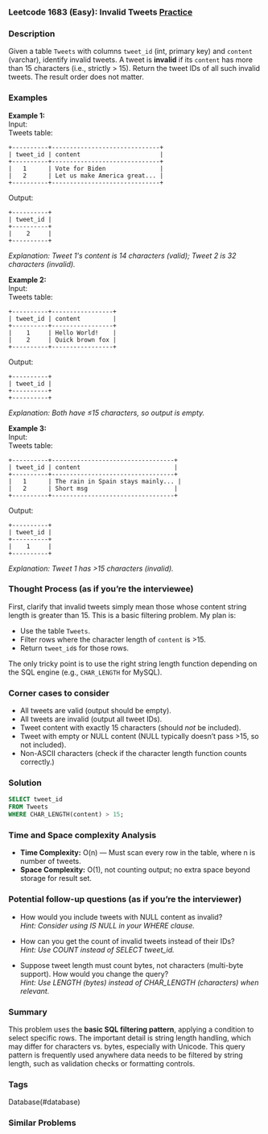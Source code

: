### Leetcode 1683 (Easy): Invalid Tweets [Practice](https://leetcode.com/problems/invalid-tweets)

### Description  
Given a table `Tweets` with columns `tweet_id` (int, primary key) and `content` (varchar), identify invalid tweets. A tweet is **invalid** if its `content` has more than 15 characters (i.e., strictly > 15). Return the tweet IDs of all such invalid tweets. The result order does not matter.

### Examples  
**Example 1:**  
Input:  
Tweets table:
```
+----------+------------------------------+
| tweet_id | content                      |
+----------+------------------------------+
|   1      | Vote for Biden               |
|   2      | Let us make America great... |
+----------+------------------------------+
```
Output:  
```
+----------+
| tweet_id |
+----------+
|    2     |
+----------+
```
*Explanation: Tweet 1's content is 14 characters (valid); Tweet 2 is 32 characters (invalid).*  

**Example 2:**  
Input:  
Tweets table:
```
+----------+-----------------+
| tweet_id | content         |
+----------+-----------------+
|    1     | Hello World!    |
|    2     | Quick brown fox |
+----------+-----------------+
```
Output:  
```
+----------+
| tweet_id |
+----------+
+----------+
```
*Explanation: Both have ≤15 characters, so output is empty.*  

**Example 3:**  
Input:  
Tweets table:
```
+----------+----------------------------------+
| tweet_id | content                          |
+----------+----------------------------------+
|   1      | The rain in Spain stays mainly... |
|   2      | Short msg                        |
+----------+----------------------------------+
```
Output:  
```
+----------+
| tweet_id |
+----------+
|    1     |
+----------+
```
*Explanation: Tweet 1 has >15 characters (invalid).*

### Thought Process (as if you’re the interviewee)  
First, clarify that invalid tweets simply mean those whose content string length is greater than 15. This is a basic filtering problem. My plan is:
- Use the table `Tweets`.
- Filter rows where the character length of `content` is >15.
- Return `tweet_id`s for those rows.

The only tricky point is to use the right string length function depending on the SQL engine (e.g., `CHAR_LENGTH` for MySQL).

### Corner cases to consider  
- All tweets are valid (output should be empty).
- All tweets are invalid (output all tweet IDs).
- Tweet content with exactly 15 characters (should *not* be included).
- Tweet with empty or NULL content (NULL typically doesn’t pass >15, so not included).
- Non-ASCII characters (check if the character length function counts correctly.)

### Solution

```sql
SELECT tweet_id
FROM Tweets
WHERE CHAR_LENGTH(content) > 15;
```

### Time and Space complexity Analysis  
- **Time Complexity:** O(n) — Must scan every row in the table, where n is number of tweets.
- **Space Complexity:** O(1), not counting output; no extra space beyond storage for result set.

### Potential follow-up questions (as if you’re the interviewer)  
- How would you include tweets with NULL content as invalid?  
  *Hint: Consider using IS NULL in your WHERE clause.*

- How can you get the count of invalid tweets instead of their IDs?  
  *Hint: Use COUNT instead of SELECT tweet_id.*

- Suppose tweet length must count bytes, not characters (multi-byte support). How would you change the query?  
  *Hint: Use LENGTH (bytes) instead of CHAR_LENGTH (characters) when relevant.*

### Summary
This problem uses the **basic SQL filtering pattern**, applying a condition to select specific rows. The important detail is string length handling, which may differ for characters vs. bytes, especially with Unicode. This query pattern is frequently used anywhere data needs to be filtered by string length, such as validation checks or formatting controls.

### Tags
Database(#database)

### Similar Problems
